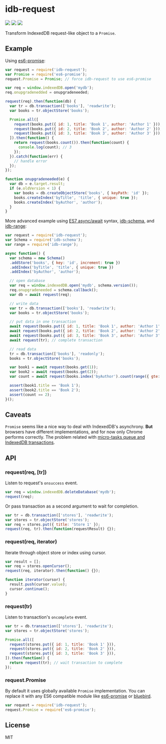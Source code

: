 # idb-request

[![](https://img.shields.io/npm/v/idb-request.svg)](https://npmjs.org/package/idb-request)
[![](https://img.shields.io/travis/treojs/idb-request.svg)](https://travis-ci.org/treojs/idb-request)
[![](http://img.shields.io/npm/dm/idb-request.svg)](https://npmjs.org/package/idb-request)

Transform IndexedDB request-like object to a `Promise`.

## Example

Using [es6-promise](https://github.com/jakearchibald/es6-promise):

```js
var request = require('idb-request');
var Promise = require('es6-promise');
request.Promise = Promise; // force idb-request to use es6-promise

var req = window.indexedDB.open('mydb');
req.onupgradenedded = onupgradeneeded;

request(req).then(function(db) {
  var tr = db.transaction(['books'], 'readwrite');
  var books = tr.objectStore('books');

  Promise.all([
    request(books.put({ id: 1, title: 'Book 1', author: 'Author 1' })),
    request(books.put({ id: 2, title: 'Book 2', author: 'Author 2' })),
    request(books.put({ id: 3, title: 'Book 3', author: 'Author 3' })),
  ]).then(function() {
    return request(books.count()).then(function(count) {
      console.log(count); // 3
    });
  }).catch(function(err) {
    // handle error
  });
});

function onupgradeneeded(e) {
  var db = e.target.result;
  if (e.oldVersion < 1) {
    var books = db.createObjectStore('books', { keyPath: 'id' });
    books.createIndex('byTitle', 'title', { unique: true });
    books.createIndex('byAuthor', 'author');
  }
}
```

More advanced example using
[ES7 async/await](https://github.com/lukehoban/ecmascript-asyncawait) syntax, [idb-schema](https://github.com/treojs/idb-schema), and [idb-range](https://github.com/treojs/idb-range):

```js
var request = require('idb-request');
var Schema = require('idb-schema');
var range = require('idb-range');

async function() {
  var schema = new Schema()
  .addStore('books', { key: 'id', increment: true })
  .addIndex('byTitle', 'title', { unique: true })
  .addIndex('byAuthor', 'author');

  // open database
  var req = window.indexedDB.open('mydb', schema.version());
  req.onupgradeneeded = schema.callback();
  var db = await request(req);

  // write data
  var tr = db.transaction(['books'], 'readwrite');
  var books = tr.objectStore('books');

  // put data in one transaction
  await request(books.put({ id: 1, title: 'Book 1', author: 'Author 1' }));
  await request(books.put({ id: 2, title: 'Book 2', author: 'Author 2' }));
  await request(books.put({ id: 3, title: 'Book 3', author: 'Author 3' }));
  await request(tr); // complete transaction

  // read data
  tr = db.transaction(['books'], 'readonly');
  books = tr.objectStore('books');

  var book1 = await request(books.get(1));
  var book2 = await request(books.get(2));
  var count = await request(books.index('byAuthor').count(range({ gte: 'Author 2' })));

  assert(book1.title == 'Book 1');
  assert(book2.title == 'Book 2');
  assert(count == 2);
}();
```

## Caveats

`Promise` seems like a nice way to deal with IndexedDB's asynchrony.
**But** browsers have different implementations, and for now only Chrome performs correctly.
The problem related with [micro-tasks queue and IndexedDB transactions](https://stackoverflow.com/questions/28388129/inconsistent-interplay-between-indexeddb-transactions-and-promises).

## API

### request(req, [tr])

Listen to request's `onsuccess` event.

```js
var req = window.indexedDB.deleteDatabase('mydb');
request(req);
```

Or pass transaction as a second argument to wait for completion.

```js
var tr = db.transaction(['stores'], 'readwrite');
var stores = tr.objectStore('stores');
var req = stores.put({ title: 'Store 1' });
request(req, tr).then(function(requestResult) {});
```

### request(req, iterator)

Iterate through object store or index using cursor.

```js
var result = [];
var req = stores.openCursor();
request(req, iterator).then(function() {});

function iterator(cursor) {
  result.push(cursor.value);
  cursor.continue();
}
```

### request(tr)

Listen to transaction's `oncomplete` event.

```js
var tr = db.transaction(['stores'], 'readwrite');
var stores = tr.objectStore('stores');

Promise.all([
  request(stores.put({ id: 1, title: 'Book 1' })),
  request(stores.put({ id: 2, title: 'Book 2' })),
  request(stores.put({ id: 3, title: 'Book 3' })),
]).then(function() {
  return request(tr); // wait transaction to complete
});
```

### request.Promise

By default it uses globally available `Promise` implementation.
You can replace it with any ES6 compatible module
like [es6-promise](https://github.com/jakearchibald/es6-promise) or [bluebird](https://github.com/petkaantonov/bluebird).

```js
var request = require('idb-request');
request.Promise = require('es6-promise');
```

## License

MIT
